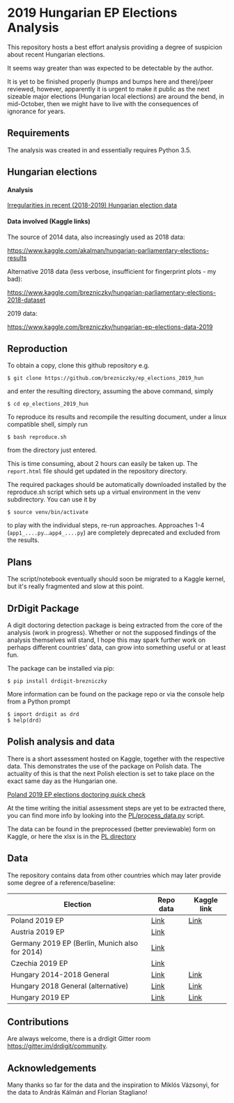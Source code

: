2019 Hungarian EP Elections Analysis
====================================

This repository hosts a best effort analysis providing a degree of suspicion 
about recent Hungarian elections.

It seems way greater than was expected to be detectable by the author.

It is yet to be finished properly (humps and bumps here and there)/peer 
reviewed, however, apparently it is urgent to make it public as the next 
sizeable major elections (Hungarian local elections) are around the bend, in 
mid-October, then we might have to live with the consequences of ignorance for 
years.


Requirements
------------

The analysis was created in and essentially requires Python 3.5.

Hungarian elections
-------------------

#### Analysis

[Irregularities in recent (2018-2019) Hungarian election data](https://nbviewer.jupyter.org/github/brezniczky/ep_elections_2019_hun/blob/master/report.ipynb)

#### Data involved (Kaggle links)

The source of 2014 data, also increasingly used as 2018 data: 

https://www.kaggle.com/akalman/hungarian-parliamentary-elections-results

Alternative 2018 data (less verbose, insufficient for fingerprint plots - my 
bad):

https://www.kaggle.com/brezniczky/hungarian-parliamentary-elections-2018-dataset

2019 data:

https://www.kaggle.com/brezniczky/hungarian-ep-elections-data-2019


Reproduction
------------

To obtain a copy, clone this github repository e.g.

    $ git clone https://github.com/brezniczky/ep_elections_2019_hun 

and enter the resulting directory, assuming the above command, simply 

    $ cd ep_elections_2019_hun

To reproduce its results and recompile the resulting document, under a linux 
compatible shell, simply run

    $ bash reproduce.sh 

from the directory just entered. 

This is time consuming, about 2 hours can easily be taken up.
The `report.html` file should get updated in the repository directory.

The required packages should be automatically downloaded installed by the 
reproduce.sh script which sets up a virtual environment in the venv 
subdirectory. You can use it by

    $ source venv/bin/activate

to play with the individual steps, re-run approaches.
Approaches 1-4 (`app1_....py`...`app4_....py`) are completely deprecated and
excluded from the results.


Plans
-----

The script/notebook eventually should soon be migrated to a Kaggle kernel, but 
it's really fragmented and slow at this point.


DrDigit Package
---------------

A digit doctoring detection package is being extracted from the core of the 
analysis (work in progress).
Whether or not the supposed findings of the analysis themselves will stand, I
hope this may spark further work on perhaps different countries' data, can grow
into something useful or at least fun.

The package can be installed via pip:

    $ pip install drdigit-brezniczky

More information can be found on the package repo or via the console help from 
a Python prompt

    $ import drdigit as drd
    $ help(drd) 


Polish analysis and data
------------------------

There is a short assessment hosted on Kaggle, together with the respective data.
This demonstrates the use of the package on Polish data. The actuality of this
is that the next Polish election is set to take place on the exact same day as 
the Hungarian one. 

[Poland 2019 EP elections doctoring quick check](
https://www.kaggle.com/brezniczky/poland-2019-ep-elections-doctoring-quick-check/
)

At the time writing the initial assessment steps are yet to be extracted there, 
you can find more info by looking into the [PL/process_data.py](
https://github.com/brezniczky/ep_elections_2019_hun/blob/master/PL/process_data.py
) script.

The data can be found in the preprocessed (better previewable) form on Kaggle, 
or here the xlsx is in the [PL directory](
https://github.com/brezniczky/ep_elections_2019_hun/tree/master/PL
) 


Data
----

The repository contains data from other countries which may later provide some 
degree of a reference/baseline: 

| Election | Repo data | Kaggle link |
| -------- | --------- | ----------- |
| Poland 2019 EP| [Link](https://github.com/brezniczky/ep_elections_2019_hun/tree/master/PL)|[Link](https://www.kaggle.com/brezniczky/2019-european-parliament-election-in-poland-data)|
| Austria 2019 EP| [Link](https://github.com/brezniczky/ep_elections_2019_hun/tree/master/AT)||
| Germany 2019 EP (Berlin, Munich also for 2014)| [Link](https://github.com/brezniczky/ep_elections_2019_hun/tree/master/DE)||
| Czechia 2019 EP| [Link](https://github.com/brezniczky/ep_elections_2019_hun/tree/master/CZ)||
| Hungary 2014-2018 General| [Link](https://github.com/brezniczky/ep_elections_2019_hun/tree/master/AndrasKalman)|[Link](https://www.kaggle.com/akalman/hungarian-parliamentary-elections-results)|
| Hungary 2018 General (alternative)| [Link](https://github.com/brezniczky/ep_elections_2019_hun/tree/master/2018) | [Link](https://www.kaggle.com/brezniczky/hungarian-parliamentary-elections-2018-dataset)|
| Hungary 2019 EP| [Link](https://github.com/brezniczky/ep_elections_2019_hun/blob/master/EP_2019_szavaz_k_ri_eredm_ny.xlsx)|[Link](https://www.kaggle.com/brezniczky/hungarian-ep-elections-data-2019)|


Contributions
-------------

Are always welcome, there is a drdigit Gitter room https://gitter.im/drdigit/community.


Acknowledgements
----------------

Many thanks so far for the data and the inspiration to Miklós Vázsonyi, for the data to András Kálmán and Florian 
Stagliano! 
